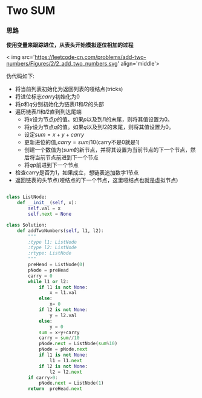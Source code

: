 # Two SUM
### 思路
**使用变量来跟踪进位，从表头开始模拟逐位相加的过程**

< img  src='https://leetcode-cn.com/problems/add-two-numbers/Figures/2/2_add_two_numbers.svg' align='middle'>

伪代码如下:

- 将当前列表初始化为返回列表的哑结点(tricks)
- 将进位标志$carry$初始化为0
- 将$p$和$q$分别初始化为链表$l1$和$l2$的头部
- 遍历链表$l1$和$l2$直到到达尾端
   - 将$x$设为节点$p$的值。如果$p$以及到$l1$的末尾，则将其值设置为0。
   - 将$y$设为节点$q$的值。如果$q$以及到$l2$的末尾，则将其值设置为0。
   - 设定$sum=x+y+carry$
   - 更新进位的值,$carry=sum/10$(carry不是0就是1)
   - 创建一个数值为$(sum%10)$的新节点，并将其设置为当前节点的下一个节点，然后将当前节点前进到下一个节点
   - 将$q$$p$前进到下一个节点
 - 检查carry是否为1，如果成立，想链表追加数字1节点
 - 返回链表的头节点(哑结点的下一个节点，这里哑结点也就是虚拟节点)

```python

class ListNode:
    def __init__(self, x):
        self.val = x
        self.next = None

class Solution:
    def addTwoNumbers(self, l1, l2):
        """
        :type l1: ListNode
        :type l2: ListNode
        :rtype: ListNode
        """
        preHead = ListNode(0)
        pNode = preHead
        carry = 0
        while l1 or l2:
            if l1 is not None:
                x = l1.val
            else:
                x= 0
            if l2 is not None:
                y = l2.val
            else:
                y = 0
            sum = x+y+carry
            carry = sum//10
            pNode.next = ListNode(sum%10)
            pNode = pNode.next
            if l1 is not None:
                l1 = l1.next
            if l2 is not None:
                l2 = l2.next
        if carry>0:
            pNode.next = ListNode(1)
        return  preHead.next
```




